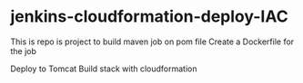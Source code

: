 # jenkins-cloudformation-deploy-IAC

This is repo is project to build maven job on pom file
Create a Dockerfile for the job

Deploy to Tomcat 
Build stack with cloudformation 

